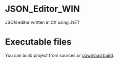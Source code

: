 # JSON_Editor_WIN
JSON editor written in C# using .NET

# Executable files

You can build project from sources or [download build](https://github.com/user576g/JSON_Editor_WIN/releases/download/1.0.4/JSON_Editor.zip).
